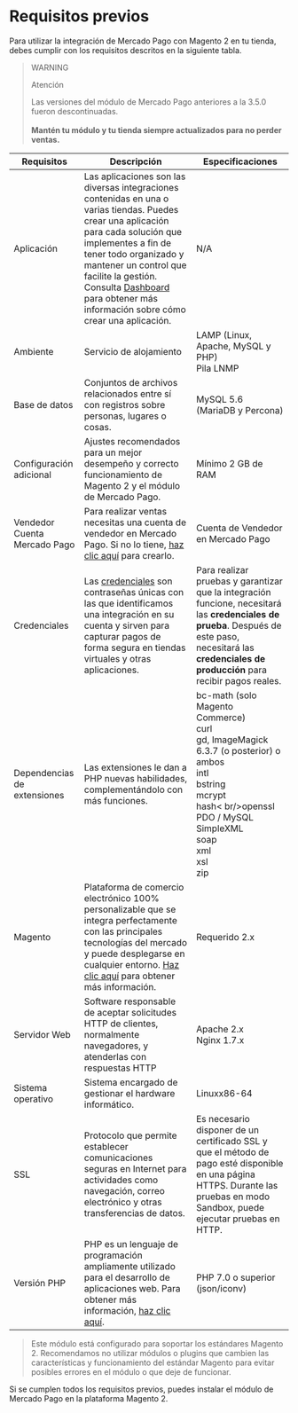 # Requisitos previos

Para utilizar la integración de Mercado Pago con Magento 2 en tu tienda, debes cumplir con los requisitos descritos en la siguiente tabla.

> WARNING
>
> Atención
>
> Las versiones del módulo de Mercado Pago anteriores a la 3.5.0 fueron descontinuadas. 
> </br><br/>
> **Mantén tu módulo y tu tienda siempre actualizados para no perder ventas.**

| Requisitos | Descripción | Especificaciones |
| --- | --- | --- |
| Aplicación | Las aplicaciones son las diversas integraciones contenidas en una o varias tiendas. Puedes crear una aplicación para cada solución que implementes a fin de tener todo organizado y mantener un control que facilite la gestión. Consulta [Dashboard](/developers/es/docs/magento-two/additional-content/dashboard/introduction) para obtener más información sobre cómo crear una aplicación. | N/A |
| Ambiente | Servicio de alojamiento | LAMP (Linux, Apache, MySQL y PHP) <br/> Pila LNMP | 
| Base de datos | Conjuntos de archivos relacionados entre sí con registros sobre personas, lugares o cosas. | MySQL 5.6 (MariaDB y Percona) |
| Configuración adicional | Ajustes recomendados para un mejor desempeño y correcto funcionamiento de Magento 2 y el módulo de Mercado Pago. | Mínimo 2 GB de RAM |
| Vendedor Cuenta Mercado Pago | Para realizar ventas necesitas una cuenta de vendedor en Mercado Pago. Si no lo tiene, [haz clic aquí](https://www.mercadopago[FAKER][URL][DOMAIN]/hub/registration/landing) para crearlo.| Cuenta de Vendedor en Mercado Pago |
| Credenciales | Las [credenciales](/developers/es/guides/additional-content/credentials/credentials) son contraseñas únicas con las que identificamos una integración en su cuenta y sirven para capturar pagos de forma segura en tiendas virtuales y otras aplicaciones. | Para realizar pruebas y garantizar que la integración funcione, necesitará las **credenciales de prueba**. Después de este paso, necesitará las **credenciales de producción** para recibir pagos reales. |
| Dependencias de extensiones | Las extensiones le dan a PHP nuevas habilidades, complementándolo con más funciones. | bc-math (solo Magento Commerce)<br/>curl<br/>gd, ImageMagick 6.3.7 (o posterior) o ambos<br/>intl<br/>bstring<br/>mcrypt<br/>hash< br/>openssl<br/>PDO / MySQL<br/>SimpleXML<br/>soap<br/>xml <br/>xsl<br/>zip<br/> |
| Magento | Plataforma de comercio electrónico 100% personalizable que se integra perfectamente con las principales tecnologías del mercado y puede desplegarse en cualquier entorno. [Haz clic aquí](https://business.adobe.com/br/products/magento/magento-commerce.html) para obtener más información.| Requerido 2.x |
| Servidor Web | Software responsable de aceptar solicitudes HTTP de clientes, normalmente navegadores, y atenderlas con respuestas HTTP | Apache 2.x<br/>Nginx 1.7.x |
| Sistema operativo | Sistema encargado de gestionar el hardware informático. | Linuxx86-64 |
| SSL | Protocolo que permite establecer comunicaciones seguras en Internet para actividades como navegación, correo electrónico y otras transferencias de datos. | Es necesario disponer de un certificado SSL y que el método de pago esté disponible en una página HTTPS. Durante las pruebas en modo Sandbox, puede ejecutar pruebas en HTTP. |
| Versión PHP | PHP es un lenguaje de programación ampliamente utilizado para el desarrollo de aplicaciones web. Para obtener más información, [haz clic aquí](https://www.php.net/). | PHP 7.0 o superior (json/iconv) |

> Este módulo está configurado para soportar los estándares Magento 2. Recomendamos no utilizar módulos o plugins que cambien las características y funcionamiento del estándar Magento para evitar posibles errores en el módulo o que deje de funcionar.

Si se cumplen todos los requisitos previos, puedes instalar el módulo de Mercado Pago en la plataforma Magento 2.

